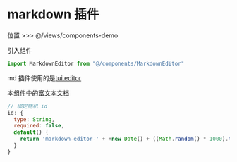 # markdown 插件

位置 >>> @/views/components-demo

引入组件

```js
import MarkdownEditor from "@/components/MarkdownEditor"
```

md 插件使用的是[tui.editor](https://github.com/nhnent/tui.editor)

本组件中的[富文本文档](https://panjiachen.github.io/vue-element-admin-site/zh/feature/component/rich-editor.html)

```js
// 绑定随机 id
id: {
  type: String,
  required: false,
  default() {
    return 'markdown-editor-' + +new Date() + ((Math.random() * 1000).toFixed(0) + '')
  }
}
```
